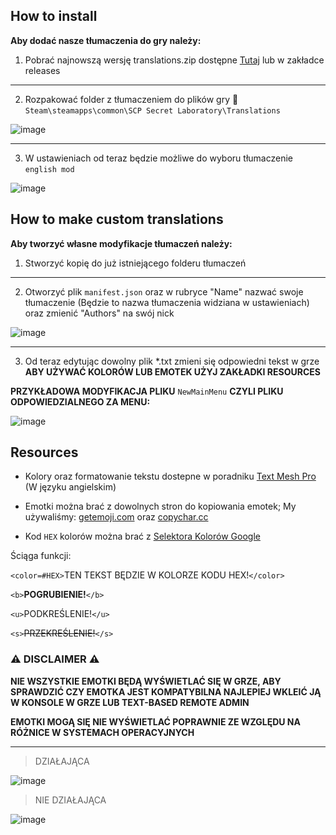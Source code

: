 ## How to install

**Aby dodać nasze tłumaczenia do gry należy:**

1. Pobrać najnowszą wersję translations.zip dostępne [Tutaj](https://github.com/klubspokogosci/Translations/releases/latest) lub w zakładce releases

<hr>

2. Rozpakować folder z tłumaczeniem do plików gry 📁 `Steam\steamapps\common\SCP Secret Laboratory\Translations`


![image](https://github.com/klubspokogosci/Translations/assets/70322874/daf8368d-9999-458e-ac88-c527327ac514)

<hr>

3. W ustawieniach od teraz będzie możliwe do wyboru tłumaczenie `english mod`


![image](https://github.com/klubspokogosci/Translations/assets/70322874/e9381442-a337-4f56-a5be-880beb89da9d)


## How to make custom translations

**Aby tworzyć własne modyfikacje tłumaczeń należy:**

1. Stworzyć kopię do już istniejącego folderu tłumaczeń

<hr>

2. Otworzyć plik `manifest.json` oraz w rubryce "Name" nazwać swoje tłumaczenie (Będzie to nazwa tłumaczenia widziana w ustawieniach) oraz zmienić "Authors" na swój nick

![image](https://github.com/klubspokogosci/Translations/assets/70322874/7d6e6c36-c481-4b3b-812e-7e9f4c83d959)

<hr>

3. Od teraz edytując dowolny plik *.txt zmieni się odpowiedni tekst w grze
**ABY UŻYWAĆ KOLORÓW LUB EMOTEK UŻYJ ZAKŁADKI RESOURCES**

**PRZYKŁADOWA MODYFIKACJA PLIKU** `NewMainMenu` **CZYLI PLIKU ODPOWIEDZIALNEGO ZA MENU:**

![image](https://github.com/klubspokogosci/Translations/assets/70322874/77eaaec6-cb16-4cfc-a060-5171a9ffedf0)


## Resources

- Kolory oraz formatowanie tekstu dostepne w poradniku [Text Mesh Pro](http://digitalnativestudios.com/textmeshpro/docs/rich-text/) (W języku angielskim)

- Emotki można brać z dowolnych stron do kopiowania emotek; My używaliśmy: [getemoji.com](https://getemoji.com/) oraz [copychar.cc](https://copychar.cc/)

- Kod `HEX` kolorów można brać z [Selektora Kolorów Google](https://g.co/kgs/T2GWDe)

Ściąga funkcji:

`<color=#HEX>`TEN TEKST BĘDZIE W KOLORZE KODU HEX!`</color>` 

`<b>`**POGRUBIENIE!**`</b>`

`<u>`PODKREŚLENIE!`</u>`

`<s>`~~PRZEKREŚLENIE!~~`</s>`

### ⚠️ **DISCLAIMER** ⚠️

**NIE WSZYSTKIE EMOTKI BĘDĄ WYŚWIETLAĆ SIĘ W GRZE, ABY SPRAWDZIĆ CZY EMOTKA JEST KOMPATYBILNA NAJLEPIEJ WKLEIĆ JĄ W KONSOLE W GRZE LUB TEXT-BASED REMOTE ADMIN**

**EMOTKI MOGĄ SIĘ NIE WYŚWIETLAĆ POPRAWNIE ZE WZGLĘDU NA RÓŻNICE W SYSTEMACH OPERACYJNYCH**

<hr>

> DZIAŁAJĄCA

![image](https://github.com/klubspokogosci/Translations/assets/70322874/f6cc2550-08a4-41f5-9414-7ffd19734a39)

> NIE DZIAŁAJĄCA

![image](https://github.com/klubspokogosci/Translations/assets/70322874/2a333431-9fbf-44fd-8c20-2973321eb230)
